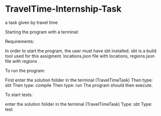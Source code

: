 # TravelTime-Internship-Task
 a task given by travel time

 Starting the program with a terminal:

Requirements:

In order to start the program, the user must have sbt installed.
sbt is a build tool used for this assigment.
locations.json file with locations,
regions.json file with regions
 

 To run the program:

 First enter the solution folider in the terminal (TravelTimeTask)
 Then type: sbt
 Then type: compile
 Then type: run
 The program should then execute.


 To start tests:

 enter the solution folider in the terminal (TravelTimeTask)
 Type: sbt
 Type: test
